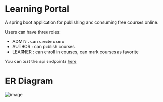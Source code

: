 # Learning Portal 

A spring boot application for publishing and consuming free courses online.

Users can have three roles: 
- ADMIN	: can create users
- AUTHOR : can publish courses
- LEARNER : can enroll in courses, can mark courses as favorite

You can test the api endpoints [here](https://api.postman.com/collections/32720322-f17c1cb0-7f78-4ba4-9fea-bde0296e2dbf?access_key=PMAT-01HNWFYNWHSPNNGH6Y22TEBZR5)

# ER Diagram
![image](https://github.com/Harshit-kumar24/learning-portal-complete/assets/108082088/1e7f3b4d-e66f-43a7-bb9a-ad7034a6669a)
